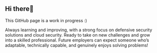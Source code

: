 ## Hi there👋
This GitHub page is a work in progress :)

Always learning and improving, with a strong focus on defensive security solutions and cloud security. 
Ready to take on new challenges and grow into a skilled professional. 
Future employers can expect someone who’s adaptable, technically capable, and genuinely enjoys solving problems! 

<!--
**hem111je/hem111je** is a ✨ _special_ ✨ repository because its `README.md` (this file) appears on your GitHub profile.

Here are some ideas to get you started:

- 🔭 I’m currently working on ...
- 🌱 I’m currently learning ...
- 👯 I’m looking to collaborate on ...
- 🤔 I’m looking for help with ...
- 💬 Ask me about ...
- 📫 How to reach me: ...
- 😄 Pronouns: ...
- ⚡ Fun fact: ...
-->
